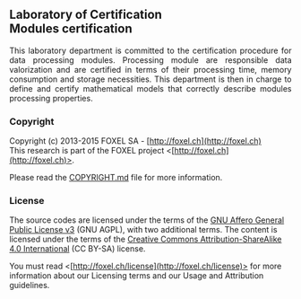 
## Laboratory of Certification <br /> Modules certification

<p align="justify">
This laboratory department is committed to the certification procedure for data
processing modules. Processing module are responsible data valorization and are
certified in terms of their processing time, memory consumption and storage
necessities. This department is then in charge to define and certify mathematical
models that correctly describe modules processing properties.
</p>

<p align="justify">
</p>

### Copyright

Copyright (c) 2013-2015 FOXEL SA - [http://foxel.ch](http://foxel.ch)<br />
This research is part of the FOXEL project <[http://foxel.ch](http://foxel.ch)>.

Please read the [COPYRIGHT.md](COPYRIGHT.md) file for more information.


### License

The source codes are licensed under the terms of the
[GNU Affero General Public License v3](http://www.gnu.org/licenses/agpl.html)
(GNU AGPL), with two additional terms. The content is licensed under the terms
of the
[Creative Commons Attribution-ShareAlike 4.0 International](http://creativecommons.org/licenses/by-sa/4.0/)
(CC BY-SA) license.

You must read <[http://foxel.ch/license](http://foxel.ch/license)> for more
information about our Licensing terms and our Usage and Attribution guidelines.

